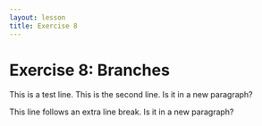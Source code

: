 ```yaml
---
layout: lesson
title: Exercise 8
---
```


# Exercise 8: Branches

This is a test line.
This is the second line. Is it in a new paragraph?

This line follows an extra line break. Is it in a new paragraph?
